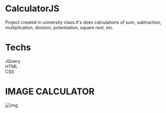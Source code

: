 # CalculatorJS
Project created in university class.It's does calculations of sum, subtraction, multiplication, division, potentiation,
square root, etc.

# Techs
JQuery<br/>
HTML<br/>
CSS

# IMAGE CALCULATOR
![img](https://user-images.githubusercontent.com/37390930/67996242-3d149e00-fc2d-11e9-8e6f-a1d6173edab1.png)

